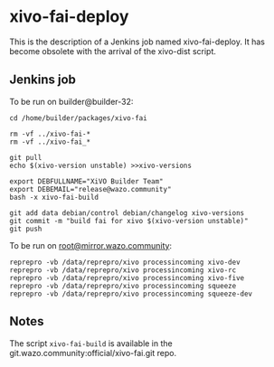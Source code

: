 xivo-fai-deploy
===============

This is the description of a Jenkins job named xivo-fai-deploy. It has become
obsolete with the arrival of the xivo-dist script.

Jenkins job
-----------

To be run on builder@builder-32:

```
cd /home/builder/packages/xivo-fai

rm -vf ../xivo-fai-*
rm -vf ../xivo-fai_*

git pull
echo $(xivo-version unstable) >>xivo-versions

export DEBFULLNAME="XiVO Builder Team"
export DEBEMAIL="release@wazo.community"
bash -x xivo-fai-build

git add data debian/control debian/changelog xivo-versions
git commit -m "build fai for xivo $(xivo-version unstable)"
git push
```

To be run on root@mirror.wazo.community:

```
reprepro -vb /data/reprepro/xivo processincoming xivo-dev
reprepro -vb /data/reprepro/xivo processincoming xivo-rc
reprepro -vb /data/reprepro/xivo processincoming xivo-five
reprepro -vb /data/reprepro/xivo processincoming squeeze
reprepro -vb /data/reprepro/xivo processincoming squeeze-dev
```

Notes
-----

The script ``xivo-fai-build`` is available in the
git.wazo.community:official/xivo-fai.git repo.
